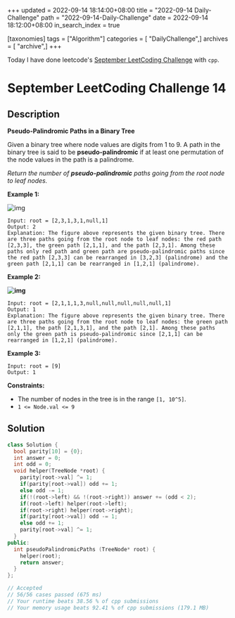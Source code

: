 +++
updated = 2022-09-14 18:14:00+08:00
title = "2022-09-14 Daily-Challenge"
path = "2022-09-14-Daily-Challenge"
date = 2022-09-14 18:12:00+08:00
in_search_index = true

[taxonomies]
tags = ["Algorithm"]
categories = [ "DailyChallenge",]
archives = [ "archive",]
+++

Today I have done leetcode's [September LeetCoding Challenge](https://leetcode.com/problems/pseudo-palindromic-paths-in-a-binary-tree/) with `cpp`.

<!-- more -->

# September LeetCoding Challenge 14

## Description

**Pseudo-Palindromic Paths in a Binary Tree**

Given a binary tree where node values are digits from 1 to 9. A path in the binary tree is said to be **pseudo-palindromic** if at least one permutation of the node values in the path is a palindrome.

*Return the number of **pseudo-palindromic** paths going from the root node to leaf nodes.*

 

**Example 1:**

![img](https://assets.leetcode.com/uploads/2020/05/06/palindromic_paths_1.png)

```
Input: root = [2,3,1,3,1,null,1]
Output: 2 
Explanation: The figure above represents the given binary tree. There are three paths going from the root node to leaf nodes: the red path [2,3,3], the green path [2,1,1], and the path [2,3,1]. Among these paths only red path and green path are pseudo-palindromic paths since the red path [2,3,3] can be rearranged in [3,2,3] (palindrome) and the green path [2,1,1] can be rearranged in [1,2,1] (palindrome).
```

**Example 2:**

**![img](https://assets.leetcode.com/uploads/2020/05/07/palindromic_paths_2.png)**

```
Input: root = [2,1,1,1,3,null,null,null,null,null,1]
Output: 1 
Explanation: The figure above represents the given binary tree. There are three paths going from the root node to leaf nodes: the green path [2,1,1], the path [2,1,3,1], and the path [2,1]. Among these paths only the green path is pseudo-palindromic since [2,1,1] can be rearranged in [1,2,1] (palindrome).
```

**Example 3:**

```
Input: root = [9]
Output: 1
```

 

**Constraints:**

- The number of nodes in the tree is in the range `[1, 10^5]`.
- `1 <= Node.val <= 9`

## Solution

``` cpp
class Solution {
  bool parity[10] = {0};
  int answer = 0;
  int odd = 0;
  void helper(TreeNode *root) {
    parity[root->val] ^= 1;
    if(parity[root->val]) odd += 1;
    else odd -= 1;
    if(!(root->left) && !(root->right)) answer += (odd < 2);
    if(root->left) helper(root->left);
    if(root->right) helper(root->right);
    if(parity[root->val]) odd -= 1;
    else odd += 1;
    parity[root->val] ^= 1;
  }
public:
  int pseudoPalindromicPaths (TreeNode* root) {
    helper(root);
    return answer;
  }
};

// Accepted
// 56/56 cases passed (675 ms)
// Your runtime beats 38.56 % of cpp submissions
// Your memory usage beats 92.41 % of cpp submissions (179.1 MB)
```
